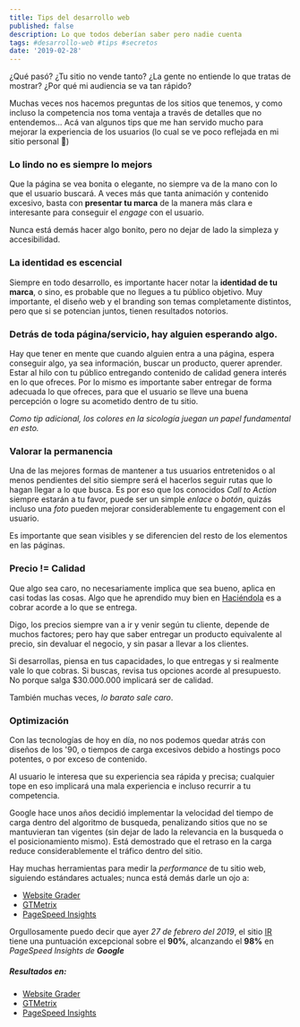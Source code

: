 ```yaml
---
title: Tips del desarrollo web
published: false
description: Lo que todos deberían saber pero nadie cuenta
tags: #desarrollo-web #tips #secretos
date: '2019-02-28'
---
```


¿Qué pasó? 
¿Tu sitio no vende tanto?
¿La gente no entiende lo que tratas de mostrar?
¿Por qué mi audiencia se va tan rápido?

Muchas veces nos hacemos preguntas de los sitios que tenemos, y como incluso la competencia nos toma ventaja a través de detalles que no entendemos...
Acá van algunos tips que me han servido mucho para mejorar la experiencia de los usuarios (lo cual se ve poco reflejada en mi sitio personal 🤷‍)


### Lo lindo no es siempre lo mejors

Que la página se vea bonita o elegante, no siempre va de la mano con lo que el usuario buscará. A veces más que tanta animación y contenido excesivo, basta con __presentar tu marca__ de la manera más clara e interesante para conseguir el *engage* con el usuario.

Nunca está demás hacer algo bonito, pero no dejar de lado la simpleza y accesibilidad.


### La identidad es escencial

Siempre en todo desarrollo, es importante hacer notar la __identidad de tu marca__, o sino, es probable que no llegues a tu público objetivo.
Muy importante, el diseño web y el branding son temas completamente distintos, pero que si se potencian juntos, tienen resultados notorios.


### Detrás de toda página/servicio, hay alguien esperando algo.

Hay que tener en mente que cuando alguien entra a una página, espera conseguir algo, ya sea información, buscar un producto, querer aprender.
Estar al hilo con tu público entregando contenido de calidad genera interés en lo que ofreces.
Por lo mismo es importante saber entregar de forma adecuada lo que ofreces, para que el usuario se lleve una buena percepción o logre su acometido dentro de tu sitio.

*Como tip adicional, los colores en la sicología juegan un papel fundamental en esto.*


### Valorar la permanencia

Una de las mejores formas de mantener a tus usuarios entretenidos o al menos pendientes del sitio siempre será el hacerlos seguir rutas que lo hagan llegar a lo que busca.
Es por eso que los conocidos *Call to Action* siempre estarán a tu favor, puede ser un simple *enlace* o *botón*, quizás incluso una *foto* pueden mejorar considerablemente tu engagement con el usuario.

Es importante que sean visibles y se diferencien del resto de los elementos en las páginas.


### Precio != Calidad

Que algo sea caro, no necesariamente implica que sea bueno, aplica en casi todas las cosas.
Algo que he aprendido muy bien en [Haciéndola](https://haciendola.com) es a cobrar acorde a lo que se entrega.

Digo, los precios siempre van a ir y venir según tu cliente, depende de muchos factores; pero hay que saber entregar un producto equivalente al precio, sin devaluar el negocio, y sin pasar a llevar a los clientes.

Si desarrollas, piensa en tus capacidades, lo que entregas y si realmente vale lo que cobras.
Si buscas, revisa tus opciones acorde al presupuesto. No porque salga $30.000.000 implicará ser de calidad.

También muchas veces, _lo barato sale caro_.


### Optimización

Con las tecnologías de hoy en día, no nos podemos quedar atrás con diseños de los '90, o tiempos de carga excesivos debido a hostings poco potentes, o por exceso de contenido.

Al usuario le interesa que su experiencia sea rápida y precisa; cualquier tope en eso implicará una mala experiencia e incluso recurrir a tu competencia.

Google hace unos años decidió implementar la velocidad del tiempo de carga dentro del algoritmo de busqueda, penalizando sitios que no se mantuvieran tan vigentes (sin dejar de lado la relevancia en la busqueda o el posicionamiento mismo). Está demostrado que el retraso en la carga reduce considerablemente el tráfico dentro del sitio.

Hay muchas herramientas para medir la _performance_ de tu sitio web, siguiendo estándares actuales; nunca está demás darle un ojo a:

+ [Website Grader](http://website.grader.com/)
+ [GTMetrix](http://gtmetrix.com/)
+ [PageSpeed Insights](https://developers.google.com/speed/pagespeed/insights/)

Orgullosamente puedo decir que ayer _27 de febrero del 2019_, el sitio [IR](https://irot.cl) tiene una puntuación excepcional sobre el **90%**, alcanzando el **98%** en _PageSpeed Insights de **Google**_

##### Resultados en:
+ [Website Grader](https://cdn.shopify.com/s/files/1/0065/5074/9253/files/Screenshot_2019-02-27_Website_Grader.png?17559567716980134611)
+ [GTMetrix](https://cdn.shopify.com/s/files/1/0065/5074/9253/files/Screenshot_2019-02-27_GTmetrix_Performance_Report_A_94_A_95.png?17559567716980134611)
+ [PageSpeed Insights](https://cdn.shopify.com/s/files/1/0065/5074/9253/files/Screenshot_2019-02-27_PageSpeed_Insights.png?17559567716980134611)

